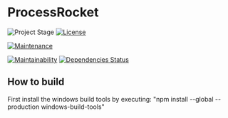 # ProcessRocket

![Project Stage][project-stage-shield]
[![License][license-shield]](LICENSE)

<!-- [![Build Status][ci-image]][ci-url] -->
[![Maintenance][maintenance-image]][maintenance-url]

[![Maintainability][codeclimate-image]][codeclimate-url]
[![Dependencies Status][david-image]][david-url]


[project-stage-shield]: https://img.shields.io/badge/project%20stage-development-red.svg
[license-shield]: https://img.shields.io/github/license/devRoemer/ProcessRocket.svg
<!-- [ci-image]:https://github.com/devRoemer/ProcessRocket/workflows/CI/badge.svg -->
<!-- [ci-url]:https://github.com/devRoemer/ProcessRocket/actions -->
[maintenance-image]:https://img.shields.io/badge/Maintained%3F-yes-green.svg
[maintenance-url]:https://github.com/devRoemer/ProcessRocket/graphs/commit-activity
[codeclimate-image]:https://api.codeclimate.com/v1/badges/8cc61e8492fda1a3ba83/maintainability
[codeclimate-url]:https://codeclimate.com/github/devRoemer/ProcessRocket/maintainability
[david-image]:https://david-dm.org/devRoemer/ProcessRocket.svg
[david-url]:https://david-dm.org/devRoemer/ProcessRocket

## How to build

First install the windows build tools by executing: "npm install --global --production windows-build-tools"


